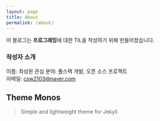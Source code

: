```yaml
---
layout: page
title: About
permalink: /about/
---
```


이 블로그는 **프로그래밍**에 대한 TIL을 작성하기 위해 만들어졌습니다.

### 작성자 소개
이름: 최성원
관심 분야: 풀스택 개발, 오픈 소스 프로젝트  
이메일: csw2103@naver.com

## Theme Monos
> Simple and lightweight theme for Jekyll
